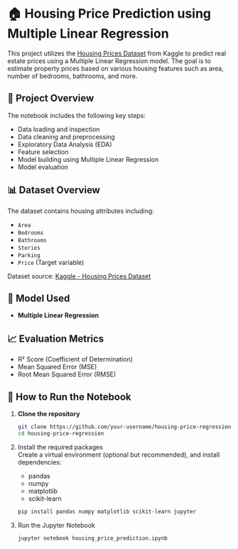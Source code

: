 # 🏠 Housing Price Prediction using Multiple Linear Regression

This project utilizes the [Housing Prices Dataset](https://www.kaggle.com/datasets/yasserh/housing-prices-dataset) from Kaggle to predict real estate prices using a Multiple Linear Regression model. The goal is to estimate property prices based on various housing features such as area, number of bedrooms, bathrooms, and more.

## 📌 Project Overview

The notebook includes the following key steps:
- Data loading and inspection
- Data cleaning and preprocessing
- Exploratory Data Analysis (EDA)
- Feature selection
- Model building using Multiple Linear Regression
- Model evaluation

## 📊 Dataset Overview

The dataset contains housing attributes including:
- `Area`
- `Bedrooms`
- `Bathrooms`
- `Stories`
- `Parking`
- `Price` (Target variable)

Dataset source: [Kaggle - Housing Prices Dataset](https://www.kaggle.com/datasets/yasserh/housing-prices-dataset)

## 🧠 Model Used

- **Multiple Linear Regression**

## 📈 Evaluation Metrics

- R² Score (Coefficient of Determination)
- Mean Squared Error (MSE)
- Root Mean Squared Error (RMSE)

## 🚀 How to Run the Notebook

1. **Clone the repository**
   ```bash
   git clone https://github.com/your-username/housing-price-regression.git
   cd housing-price-regression

2. Install the required packages    
   Create a virtual environment (optional but recommended), and install dependencies:

   - pandas
   - numpy
   - matplotlib
   - scikit-learn
                       
   ```bash
   pip install pandas numpy matplotlib scikit-learn jupyter

3. Run the Jupyter Notebook
   ```bash
   jupyter notebook housing_price_prediction.ipynb
